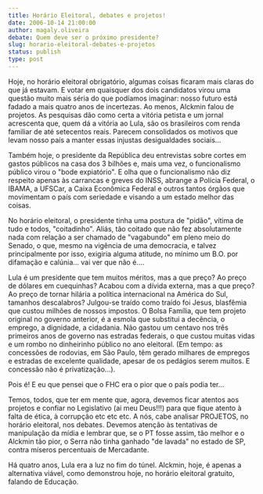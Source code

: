 ```yaml
---
title: Horário Eleitoral, debates e projetos!
date: 2006-10-14 21:00:00
author: magaly.oliveira
debate: Quem deve ser o próximo presidente?
slug: horario-eleitoral-debates-e-projetos
status: publish 
type: post
---
```


Hoje, no horário eleitoral obrigatório, algumas coisas ficaram mais claras do que já estavam. E votar em quaisquer dos dois candidatos virou uma questão muito mais séria do que podíamos imaginar: nosso futuro está fadado a mais quatro anos de incertezas. Ao menos, Alckmin falou de projetos. As pesquisas dão como certa a vitória petista e um jornal acrescenta que, quem dá a vitória ao Lula, são os brasileiros com renda familiar de até setecentos reais. Parecem consolidados os motivos que levam nosso país a manter essas injustas desigualdades sociais...


Também hoje, o presidente da República deu entrevistas sobre cortes em gastos públicos na casa dos 3 bilhões e, mais uma vez, o funcionalismo público virou o "bode expiatório". E olha que o funcionalismo não diz respeito apenas às carrancas e greves do INSS, abrange a Polícia Federal, o IBAMA, a UFSCar, a Caixa Econômica Federal e outros tantos órgãos que movimentam o país com seriedade e visando a um estado melhor das coisas.


No horário eleitoral, o presidente tinha uma postura de "pidão", vítima de tudo e todos, "coitadinho". Aliás, tão coitado que não fez absolutamente nada com relação a ser chamado de "vagabundo" em pleno meio do Senado, o que, mesmo na vigência de uma democracia, e talvez principalmente por isso, exigiria alguma atitude, no mínimo um B.O. por difamação e calúnia... vai ver que não é....


Lula é um presidente que tem muitos méritos, mas a que preço? Ao preço de dólares em cuequinhas? Acabou com a dívida externa, mas a que preço? Ao preço de tornar hilária a política internacional na América do Sul, tamanhos descalabros? Julgou-se traído como traído foi Jesus, blasfêmia que custou milhões de nossos impostos. O Bolsa Família, que tem projeto original no governo anterior, é a esmola que substitui a decência, o emprego, a dignidade, a cidadania. Não gastou um centavo nos três primeiros anos de governo nas estradas federais, o que custou muitas vidas e um rombo no dinheirinho público no ano eleitoral. (Em tempo: as concessões de rodovias, em São Paulo, têm gerado milhares de empregos e estradas de excelente qualidade, apesar de os pedágios serem muitos. E concessão não é privatização...).


Pois é! E eu que pensei que o FHC era o pior que o país podia ter...


Temos, todos, que ter em mente que, agora, devemos ficar atentos aos projetos e confiar no Legislativo (ai meu Deus!!!) para que fique atento à falta de ética, à corrupção etc etc etc. A nós, cabe analisar PROJETOS, no horário eleitoral, nos debates. Devemos atenção às tentativas de manipulação da mídia e lembrar que, se o PT fosse assim, tão melhor e o Alckmin tão pior, o Serra não tinha ganhado "de lavada" no estado de SP, contra míseros percentuais de Mercadante.


Há quatro anos, Lula era a luz no fim do túnel. Alckmin, hoje, é apenas a alternativa viável, como demonstrou hoje, no horário eleitoral gratuito, falando de Educação.



